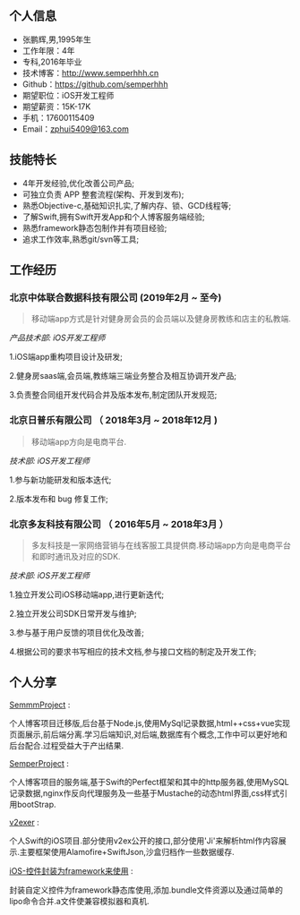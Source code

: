 ## 个人信息

* 张鹏辉,男,1995年生
* 工作年限：4年
* 专科,2016年毕业
* 技术博客：http://www.semperhhh.cn
* Github：https://github.com/semperhhh
* 期望职位：iOS开发工程师
* 期望薪资：15K-17K
* 手机：17600115409
* Email：zphui5409@163.com

## 技能特长

* 4年开发经验,优化改善公司产品;
* 可独立负责 APP 整套流程(架构、开发到发布);
* 熟悉Objective-c,基础知识扎实,了解内存、锁、GCD线程等;
* 了解Swift,拥有Swift开发App和个人博客服务端经验;
* 熟悉framework静态包制作并有项目经验;
* 追求工作效率,熟悉git/svn等工具;

## 工作经历

### 北京中体联合数据科技有限公司 (2019年2月 ~ 至今)

> 移动端app方式是针对健身房会员的会员端以及健身房教练和店主的私教端.

_产品技术部: iOS开发工程师_

1.iOS端app重构项目设计及研发;

2.健身房saas端,会员端,教练端三端业务整合及相互协调开发产品;

3.负责整合同组开发代码合并及版本发布,制定团队开发规范;

### 北京日普乐有限公司 （ 2018年3月 ~ 2018年12月 )

> 移动端app方向是电商平台.

_技术部: iOS开发工程师_

1.参与新功能研发和版本迭代;

2.版本发布和 bug 修复工作;

### 北京多友科技有限公司 （ 2016年5月 ~ 2018年3月 ）

> 多友科技是一家网络营销与在线客服工具提供商.移动端app方向是电商平台和即时通讯及对应的SDK.

_技术部: iOS开发工程师_

1.独立开发公司iOS移动端app,进行更新迭代;

2.独立开发公司SDK日常开发与维护;

3.参与基于用户反馈的项目优化及改善;

4.根据公司的要求书写相应的技术文档,参与接口文档的制定及开发工作;

## 个人分享

[SemmmProject](https://github.com/semperhhh/SemmmProject) :

个人博客项目迁移版,后台基于Node.js,使用MySql记录数据,html++css+vue实现页面展示,前后端分离.学习后端知识,对后端,数据库有个概念,工作中可以更好地和后台配合.过程受益大于产出结果.

[SemperProject](https://github.com/semperhhh/SemperProject) :

个人博客项目的服务端,基于Swift的Perfect框架和其中的http服务器\,使用MySQL记录数据\,nginx作反向代理服务及一些基于Mustache的动态html界面\,css样式引用bootStrap.

[v2exer](https://github.com/semperhhh/v2exer) :

个人Swift的iOS项目.部分使用v2ex公开的接口,部分使用'Ji'来解析html作内容展示.主要框架使用Alamofire+SwiftJson,沙盒归档作一些数据缓存.

[iOS-控件封装为framework来使用](https://juejin.im/post/5c0a117be51d4538994af76b) :

封装自定义控件为framework静态库使用,添加.bundle文件资源以及通过简单的lipo命令合并.a文件使兼容模拟器和真机.

